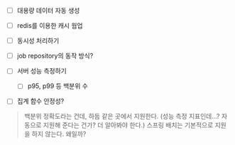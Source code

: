 
- [ ] 대용량 데이터 자동 생성
- [ ] redis를 이용한 캐시 웜업
- [ ] 동시성 처리하기
- [ ] job repository의 동작 방식?
- [ ] 서버 성능 측정하기
	- [ ] p95, p99 등 백분위 수
- [ ] 집계 함수 안정성?


> 백분위 정확도라는 건데, 하둡 같은 곳에서 지원한다. (성능 측정 지표인데...? 자동으로 지원해 준다는 건가? 더 알아봐야 한다.)
> 스프링 배치는 기본적으로 지원을 하지 않는다. 왜일까?